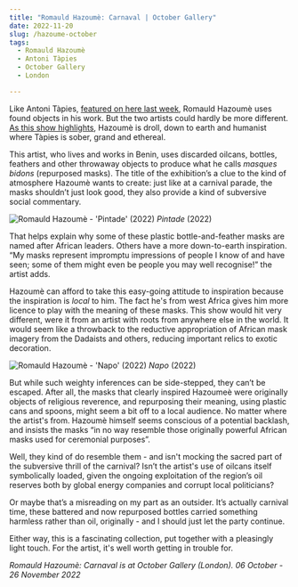```yaml
---
title: "Romauld Hazoumè: Carnaval | October Gallery"
date: 2022-11-20
slug: /hazoume-october
tags:
  - Romauld Hazoumè
  - Antoni Tàpies
  - October Gallery
  - London

---
```


Like Antoni Tàpies, [featured on here last week](/tapies-nahmad), Romauld Hazoumè uses found objects in his work. But the two artists could hardly be more different. [As this show highlights](https://octobergallery.co.uk/exhibitions/Hazoume-carnaval), Hazoumè is droll, down to earth and humanist where Tàpies is sober, grand and ethereal. 

This artist, who lives and works in Benin, uses discarded oilcans, bottles, feathers and other throwaway objects to produce what he calls *masques bidons* (repurposed masks). The title of the exhibition’s a clue to the kind of atmosphere Hazoumè wants to create: just like at a carnival parade, the masks shouldn’t just look good, they also provide a kind of subversive social commentary.

![Romauld Hazoumè - 'Pintade' (2022)](/hazoume-october-1.jpeg)
*Pintade* (2022)

That helps explain why some of these plastic bottle-and-feather masks are named after African leaders. Others have a more down-to-earth inspiration. “My masks represent impromptu impressions of people I know of and have seen; some of them might even be people you may well recognise!” the artist adds.

Hazoumè can afford to take this easy-going attitude to inspiration because the inspiration is *local* to him. The fact he's from west Africa gives him more licence to play with the meaning of these masks. This show would hit very different, were it from an artist with roots from anywhere else in the world. It would seem like a throwback to the reductive appropriation of African mask imagery from the Dadaists and others, reducing important relics to exotic decoration. 

![Romauld Hazoumè - 'Napo' (2022)](/hazoume-october-2.jpeg)
*Napo* (2022)

But while such weighty inferences can be side-stepped, they can’t be escaped. After all, the masks that clearly inspired Hazoumeè were originally objects of religious reverence, and repurposing their meaning, using plastic cans and spoons, might seem a bit off to a local audience. No matter where the artist's from. Hazoumè himself seems conscious of a potential backlash, and insists the masks “in no way resemble those originally powerful African masks used for ceremonial purposes”. 

Well, they kind of do resemble them - and isn't mocking the sacred part of the subversive thrill of the carnival? Isn’t the artist's use of oilcans itself symbolically loaded, given the ongoing exploitation of the region’s oil reserves both by global energy companies and corrupt local politicians? 

Or maybe that’s a misreading on my part as an outsider. It’s actually carnival time, these battered and now repurposed bottles carried something harmless rather than oil, originally - and I should just let the party continue. 

Either way, this is a fascinating collection, put together with a pleasingly light touch. For the artist, it's well worth getting in trouble for.

*Romauld Hazoumè: Carnaval is at October Gallery (London). 06 October - 26 November 2022*
